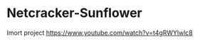 Netcracker-Sunflower
====================
Imort project
https://www.youtube.com/watch?v=t4gRWYlwlc8

